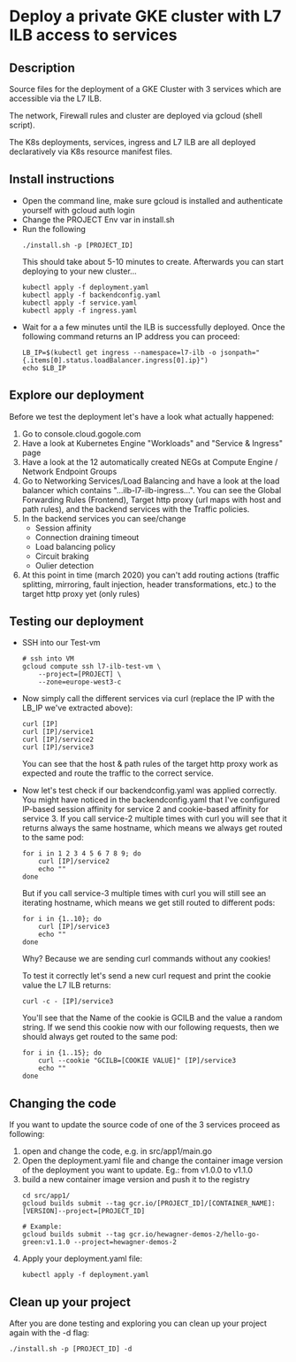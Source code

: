 # Deploy a private GKE cluster with L7 ILB access to services

## Description
Source files for the deployment of a GKE Cluster with 3 services which are accessible via the L7 ILB.

The network, Firewall rules and cluster are deployed via gcloud (shell script).

The K8s deployments, services, ingress and L7 ILB are all deployed declaratively via K8s resource manifest files.

## Install instructions

* Open the command line, make sure gcloud is installed and authenticate yourself with gcloud auth login
* Change the PROJECT Env var in install.sh
* Run the following
    ```
    ./install.sh -p [PROJECT_ID]
    ```
    This should take about 5-10 minutes to create.
    Afterwards you can start deploying to your new cluster...
    ```
    kubectl apply -f deployment.yaml
    kubectl apply -f backendconfig.yaml
    kubectl apply -f service.yaml
    kubectl apply -f ingress.yaml
    ```
* Wait for a a few minutes until the ILB is successfully deployed. Once the following command returns an IP address you can proceed:
    ```
    LB_IP=$(kubectl get ingress --namespace=l7-ilb -o jsonpath="{.items[0].status.loadBalancer.ingress[0].ip}")
    echo $LB_IP
    ```

## Explore our deployment
Before we test the deployment let's have a look what actually happened:
1) Go to console.cloud.gogole.com
2) Have a look at Kubernetes Engine "Workloads" and "Service & Ingress" page
3) Have a look at the 12 automatically created NEGs at Compute Engine / Network Endpoint Groups
4) Go to Networking Services/Load Balancing and have a look at the load balancer which contains "...ilb-l7-ilb-ingress...". You can see the Global Forwarding Rules (Frontend), Target http proxy (url maps with host and path rules), and the backend services with the Traffic policies.
5) In the backend services you can see/change
   * Session affinity
   * Connection draining timeout
   * Load balancing policy
   * Circuit braking
   * Oulier detection
6) At this point in time (march 2020) you can't add routing actions (traffic splitting, mirroring, fault injection, header transformations, etc.) to the target http proxy yet (only rules)


## Testing our deployment
* SSH into our Test-vm
    ```
    # ssh into VM
    gcloud compute ssh l7-ilb-test-vm \
        --project=[PROJECT] \
        --zone=europe-west3-c
    ```
* Now simply call the different services via curl (replace the IP with the LB_IP we've extracted above):
    ```
    curl [IP]
    curl [IP]/service1
    curl [IP]/service2
    curl [IP]/service3
    ```
    You can see that the host & path rules of the target http proxy work as expected and route the traffic to the correct service. 

* Now let's test check if our backendconfig.yaml was applied correctly. You might have noticed in the backendconfig.yaml that I've configured IP-based session affinity for service 2 and cookie-based affinity for service 3. If you call service-2 multiple times with curl you will see that it returns always the same hostname, which means we always get routed to the same pod:
    ```
    for i in 1 2 3 4 5 6 7 8 9; do
        curl [IP]/service2
        echo ""
    done
    ```

    But if you call service-3 multiple times with curl you will still see an iterating hostname, which means we get still routed to different pods: 

    ```
    for i in {1..10}; do
        curl [IP]/service3
        echo ""
    done
    ```

    Why? Because we are sending curl commands without any cookies! 
 
    To test it correctly let's send a new curl request and print the cookie value the L7 ILB returns:

    ```
    curl -c - [IP]/service3
    ```

    You'll see that the Name of the cookie is GCILB and the value a random string. If we send this cookie now with our following requests, then we should always get routed to the same pod:

    ```
    for i in {1..15}; do
        curl --cookie "GCILB=[COOKIE VALUE]" [IP]/service3
        echo ""
    done
    ```

## Changing the code
If you want to update the source code of one of the 3 services proceed as following:
1) open and change the code, e.g. in src/app1/main.go
2) Open the deployment.yaml file and change the container image version of the deployment you want to update. Eg.: from v1.0.0 to v1.1.0
3) build a new container image version and push it to the registry
   ```
   cd src/app1/
   gcloud builds submit --tag gcr.io/[PROJECT_ID]/[CONTAINER_NAME]:[VERSION]--project=[PROJECT_ID]

   # Example:
   gcloud builds submit --tag gcr.io/hewagner-demos-2/hello-go-green:v1.1.0 --project=hewagner-demos-2
   ```
4) Apply your deployment.yaml file:
   ```
   kubectl apply -f deployment.yaml
   ```

## Clean up your project
After you are done testing and exploring you can clean up your project again with the -d flag:
```
./install.sh -p [PROJECT_ID] -d
```